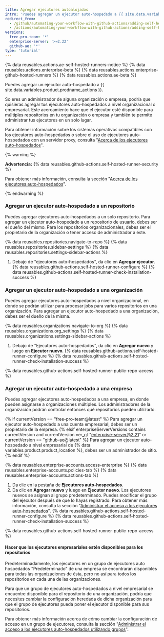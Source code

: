 ```yaml
---
title: Agregar ejecutores autoalojados
intro: 'Puedes agregar un ejecutor auto-hospedado a {{ site.data.variables.product.prodname_actions }}.'
redirect_from:
  - /github/automating-your-workflow-with-github-actions/adding-self-hosted-runners
  - /actions/automating-your-workflow-with-github-actions/adding-self-hosted-runners
versions:
  free-pro-team: '*'
  enterprise-server: '>=2.22'
  github-ae: '*'
type: 'tutorial'
---
```


{% data reusables.actions.ae-self-hosted-runners-notice %}
{% data reusables.actions.enterprise-beta %}
{% data reusables.actions.enterprise-github-hosted-runners %}
{% data reusables.actions.ae-beta %}

Puedes agregar un ejecutor auto-hospedado a {{ site.data.variables.product.prodname_actions }}.

So eres un administrador de alguna organización o empresa, podría que quisieras agregar tus ejecutores auto-hospedados a nivel organizacional o empresarial. Este acercamiento hace que el ejecutor esté disponible para múltiples repositorios en tu organización o empresa y también te permite administrar tus ejecutores en un solo lugar.

Para obtener información sobre los sistemas operativos compatibles con los ejecutores auto-hospedados o sobre el uso de ejecutores auto-hospedados con un servidor proxy, consulta "[Acerca de los ejecutores auto-hospedados](/github/automating-your-workflow-with-github-actions/about-self-hosted-runners)".

{% warning %}

**Advertencia:** {% data reusables.github-actions.self-hosted-runner-security %}

Para obtener más información, consulta la sección "[Acerca de los ejecutores auto-hospedados](/github/automating-your-workflow-with-github-actions/about-self-hosted-runners#self-hosted-runner-security-with-public-repositories)".

{% endwarning %}

### Agregar un ejecutor auto-hospedado a un repositorio

Puedes agregar ejecutores auto-hospedados a un solo repositorio. Para agregar un ejecutor auto-hospedado a un repositorio de usuario, debes ser el dueño del mismo. Para los repositorios organizacionales, debes ser el propietario de la organización o tener acceso de administrador a éste.

{% data reusables.repositories.navigate-to-repo %}
{% data reusables.repositories.sidebar-settings %}
{% data reusables.repositories.settings-sidebar-actions %}
1. Debajo de "ejecutores auto-hospedados", da clic en **Agregar ejecutor**.
{% data reusables.github-actions.self-hosted-runner-configure %}
{% data reusables.github-actions.self-hosted-runner-check-installation-success %}

### Agregar un ejecutor auto-hospedado a una organización

Puedes agregar ejecutores auto-hospedados a nivel organizacional, en donde se podrán utilizar para procesar jobs para varios repositorios en una organización. Para agregar un ejecutor auto-hospedado a una organización, debes ser el dueño de la misma.

{% data reusables.organizations.navigate-to-org %}
{% data reusables.organizations.org_settings %}
{% data reusables.organizations.settings-sidebar-actions %}
1. Debajo de "Ejecutores auto-hospedados", da clic en **Agregar nuevo** y luego en **Ejecutor nuevo**.
{% data reusables.github-actions.self-hosted-runner-configure %}
{% data reusables.github-actions.self-hosted-runner-check-installation-success %}

{% data reusables.github-actions.self-hosted-runner-public-repo-access %}

### Agregar un ejecutor auto-hospedado a una empresa

Puedes agregar ejecutores auto-hospedados a una empresa, en donde pueden asignarse a organizaciones múltiples. Los administradores de la organización podrán controlar entonces qué repositorios pueden utilizarlo.

{% if currentVersion == "free-pro-team@latest" %}
Para agregar un ejecutor auto-hospedado a una cuenta empresarial, debes ser un propietario de la empresa.
{% elsif enterpriseServerVersions contains currentVersion and currentVersion ver_gt "enterprise-server@2.21" or currentVersion == "github-ae@latest" %}
Para agregar un ejecutor auto-hospedado a nivel empresarial de
{% data variables.product.product_location %}, debes ser un administrador de sitio.
{% endif %}

{% data reusables.enterprise-accounts.access-enterprise %}
{% data reusables.enterprise-accounts.policies-tab %}
{% data reusables.enterprise-accounts.actions-tab %}
1. Da clic en la pestaña de **Ejecutores auto-hospedados**.
1. Da clic en **Agregar nuevo** y luego en **Ejecutor nuevo**. Los ejecutores nuevos se asignan al grupo predeterminado. Puedes modificar el grupo del ejecutor después de que lo hayas registrado. Para obtener más información, consulta la sección "[Administrar el acceso a los ejecutores auto-hospedados](/actions/hosting-your-own-runners/managing-access-to-self-hosted-runners-using-groups#moving-a-self-hosted-runner-to-a-group)".
{% data reusables.github-actions.self-hosted-runner-configure %}
{% data reusables.github-actions.self-hosted-runner-check-installation-success %}

{% data reusables.github-actions.self-hosted-runner-public-repo-access %}

#### Hacer que los ejecutores empresariales estén disponibles para los repositorios

Predeterminadamente, los ejecutores en un grupo de ejecutores auto hospedados "Predeterminado" de una empresa se encontrarán disponibles para todas las organizaciones de ésta, pero no así para todos los repositorios en cada una de las organizaciones.

Para que un grupo de ejecutores auto-hospedados a nivel empresarial se encuentre disponible para el repositorio de una organización, podría que necesites cambiar la configuración heredada de dicha organización para que el grupo de ejecutores pueda poner el ejecutor disponible para sus repositorios.

Para obtener más información acerca de cómo cambiar la configuración de acceso en un grupo de ejecutores, consulta la sección "[Administrar el acceso a los ejecutores auto-hospedados utilizando grupos](/actions/hosting-your-own-runners/managing-access-to-self-hosted-runners-using-groups#changing-the-access-policy-of-a-self-hosted-runner-group)".
